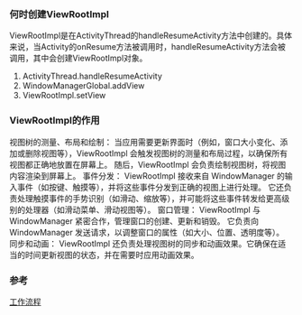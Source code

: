 ### 何时创建ViewRootImpl

ViewRootImpl是在ActivityThread的handleResumeActivity方法中创建的。具体来说，当Activity的onResume方法被调用时，handleResumeActivity方法会被调用，其中会创建ViewRootImpl对象。
1. ActivityThread.handleResumeActivity
2. WindowManagerGlobal.addView
3. ViewRootImpl.setView

### ViewRootImpl的作用

视图树的测量、布局和绘制：
当应用需要更新界面时（例如，窗口大小变化、添加或删除视图等），ViewRootImpl 会触发视图树的测量和布局过程，以确保所有视图都正确地放置在屏幕上。
随后，ViewRootImpl 会负责绘制视图树，将视图内容渲染到屏幕上。
事件分发：
ViewRootImpl 接收来自 WindowManager 的输入事件（如按键、触摸等），并将这些事件分发到正确的视图上进行处理。
它还负责处理触摸事件的手势识别（如滑动、缩放等），并可能将这些事件转发给更高级别的处理器（如滑动菜单、滑动视图等）。
窗口管理：
ViewRootImpl 与 WindowManager 紧密合作，管理窗口的创建、更新和销毁。
它负责向 WindowManager 发送请求，以调整窗口的属性（如大小、位置、透明度等）。
同步和动画：
ViewRootImpl 还负责处理视图树的同步和动画效果。它确保在适当的时间更新视图的状态，并在需要时应用动画效果。

### 参考
[工作流程](https://www.jianshu.com/p/1221d7afa806)